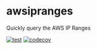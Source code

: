 # awsipranges

Quickly query the AWS IP Ranges

[![test](https://github.com/cmlccie/awsipranges-rust/actions/workflows/test.yml/badge.svg?branch=main)](https://github.com/cmlccie/awsipranges-rust/actions/workflows/test.yml)
[![codecov](https://codecov.io/gh/cmlccie/awsipranges-rust/graph/badge.svg?token=2NS0NOYQ0Y)](https://codecov.io/gh/cmlccie/awsipranges-rust)
